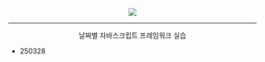 <div align = center>
  <img src="https://capsule-render.vercel.app/api?type=Venom&color=gradient&height=390&section=header&text=Vuejs%20learning&fontSize=100&animation=fadeIn&fontAlignY=37&desc=Yedam%20Fullstack%20class&descAlignY=60&descAlign=82"/>
</div>
<hr>
</div>
<div align = center>
  날짜별 자바스크립트 프레임워크 실습
</div>

* 250328